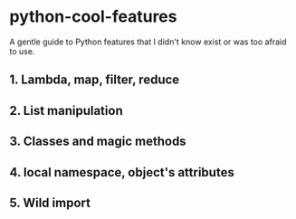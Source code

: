 # python-cool-features

A gentle guide to Python features that I didn't know exist or was too afraid to use.

## 1. Lambda, map, filter, reduce
## 2. List manipulation
## 3. Classes and magic methods
## 4. local namespace, object's attributes
## 5. Wild import
